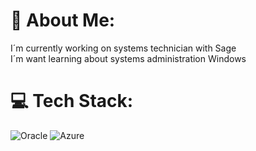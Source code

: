 # 💫 About Me:
I´m currently working on systems technician with Sage<br>I´m want learning about systems administration Windows


# 💻 Tech Stack:
![Oracle](https://img.shields.io/badge/Oracle-F80000?style=for-the-badge&logo=oracle&logoColor=white) ![Azure](https://img.shields.io/badge/azure-%230072C6.svg?style=for-the-badge&logo=microsoftazure&logoColor=white)

